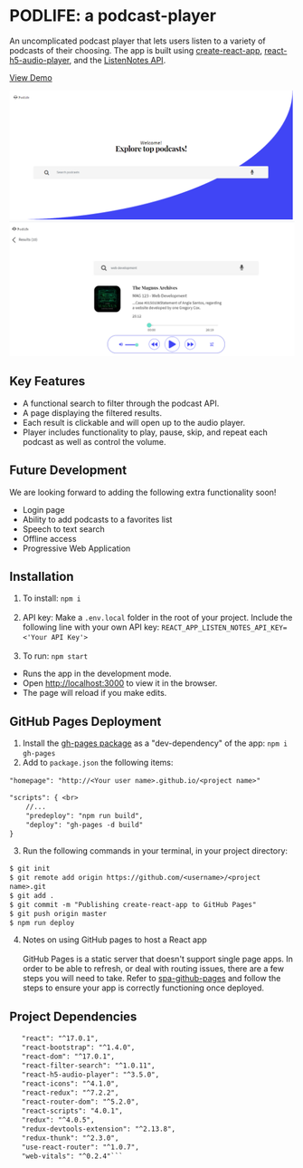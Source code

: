 # PODLIFE: a podcast-player

An uncomplicated podcast player that lets users listen to a variety of podcasts of their choosing. The app is built using [create-react-app](https://create-react-app.dev/), [react-h5-audio-player](https://github.com/lhz516/react-h5-audio-player/releases), and the [ListenNotes API](https://www.listennotes.com/api/).

[View Demo](https://teresasanders77.github.io/podcast-player/#/)

![Home Screen](https://github.com/teresasanders77/podcast-player/blob/master/HomePage.png)<br>
![Results Screen](https://github.com/teresasanders77/podcast-player/blob/master/ResultsPage.png)<br>


## Key Features
* A functional search to filter through the podcast API.
* A page displaying the filtered results. 
* Each result is clickable and will open up to the audio player. 
* Player includes functionality to play, pause, skip, and repeat each podcast as well as control the volume. 

## Future Development 
We are looking forward to adding the following extra functionality soon!
* Login page 
* Ability to add podcasts to a favorites list 
* Speech to text search
* Offline access
* Progressive Web Application 

 ## Installation 
 1. To install:  ```npm i```<br><br>
 2. API key: Make a ```.env.local``` folder in the root of your project. Include the following line with your own API key: ```REACT_APP_LISTEN_NOTES_API_KEY=<'Your API Key'>```<br><br>
 3. To run:  ```npm start```
* Runs the app in the development mode.
* Open [http://localhost:3000](http://localhost:3000) to view it in the browser.
* The page will reload if you make edits.

## GitHub Pages Deployment
1. Install the [gh-pages package](https://www.npmjs.com/package/gh-pages) as a "dev-dependency" of the app:
```npm i gh-pages```<br>
2. Add to ```package.json``` the following items: <br>

```"homepage": "http://<Your user name>.github.io/<project name>"```<br>

```
"scripts": { <br>
    //... 
    "predeploy": "npm run build", 
    "deploy": "gh-pages -d build" 
}
```

3. Run the following commands in your terminal, in your project directory: 

```
$ git init
$ git remote add origin https://github.com/<username>/<project name>.git
$ git add .
$ git commit -m "Publishing create-react-app to GitHub Pages"
$ git push origin master
$ npm run deploy 
```

4. Notes on using GitHub pages to host a React app <br><br>
 GitHub Pages is a static server that doesn't support single page apps. In order to be able to refresh, or deal with routing issues, there are a few steps you will need to take. Refer to [spa-github-pages](https://github.com/rafgraph/spa-github-pages) and follow the steps to ensure your app is correctly functioning once deployed. 

 ## Project Dependencies
 ```"axios": "^0.21.0",
    "react": "^17.0.1",
    "react-bootstrap": "^1.4.0",
    "react-dom": "^17.0.1",
    "react-filter-search": "^1.0.11",
    "react-h5-audio-player": "^3.5.0",
    "react-icons": "^4.1.0",
    "react-redux": "^7.2.2",
    "react-router-dom": "^5.2.0",
    "react-scripts": "4.0.1",
    "redux": "^4.0.5",
    "redux-devtools-extension": "^2.13.8",
    "redux-thunk": "^2.3.0",
    "use-react-router": "^1.0.7",
    "web-vitals": "^0.2.4"```
